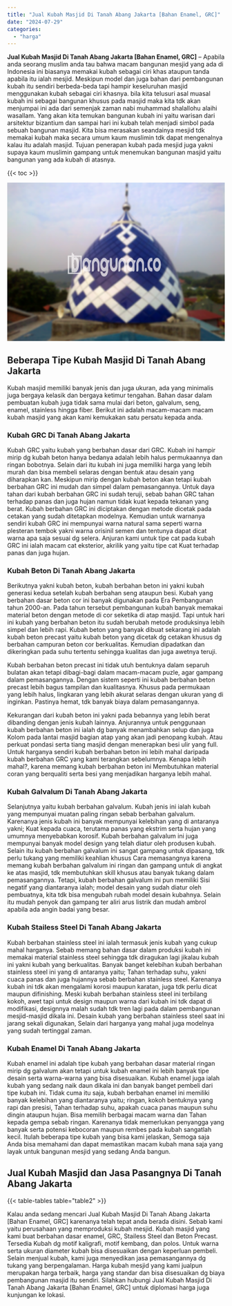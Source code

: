 ```yaml
---
title: "Jual Kubah Masjid Di Tanah Abang Jakarta [Bahan Enamel, GRC]"
date: "2024-07-29"
categories: 
  - "harga"
---
```


**Jual Kubah Masjid Di Tanah Abang Jakarta \[Bahan Enamel, GRC\]** – Apabila anda seorang muslim anda tau bahwa macam bangunan mesjid yang ada di Indonesia ini biasanya memakai kubah sebagai ciri khas ataupun tanda apabila itu ialah mesjid. Meskipun model dan juga bahan dari pembangunan kubah itu sendiri berbeda-beda tapi hampir keseluruhan masjid menggunakan kubah sebagai ciri khasnya. bila kita telusuri asal muasal kubah ini sebagai bangunan khusus pada masjid maka kita tdk akan menjumpai ini ada dari semenjak zaman nabi muhammad shalallohu alaihi wasallam. Yang akan kita temukan bangunan kubah ini yaitu warisan dari arsitektur bizantium dan sampai hari ini kubah telah menjadi simbol pada sebuah bangunan masjid. Kita bisa merasakan seandainya mesjid tdk memakai kubah maka secara umum kaum muslimin tdk dapat mengenalnya kalau itu adalah masjid. Tujuan penerapan kubah pada mesjid juga yakni supaya kaum muslimin gampang untuk menemukan bangunan masjid yaitu bangunan yang ada kubah di atasnya.

{{< toc >}}

![Jual Kubah Masjid Di Tanah Abang Jakarta [Bahan Enamel, GRC]](/images/jual-kubah-masjid-31.png)

## Beberapa Tipe Kubah Masjid Di Tanah Abang Jakarta

Kubah masjid memiliki banyak jenis dan juga ukuran, ada yang minimalis juga bergaya kelasik dan bergaya ketimur tengahan. Bahan dasar dalam pembuatan kubah juga tidak sama mulai dari beton, galvalum, seng, enamel, stainless hingga fiber. Berikut ini adalah macam-macam macam kubah masjid yang akan kami kemukakan satu persatu kepada anda.

### Kubah GRC Di Tanah Abang Jakarta

Kubah GRC yaitu kubah yang berbahan dasar dari GRC. Kubah ini hampir mirip dg kubah beton hanya bedanya adalah lebih halus permukaannya dan ringan bobotnya. Selain dari itu kubah ini juga memiliki harga yang lebih murah dan bisa membeli selaras dengan bentuk atau desain yang diharapkan kan. Meskipun mirip dengan kubah beton akan tetapi kubah berbahan GRC ini mudah dan simpel dalam pemasangannya. Untuk daya tahan dari kubah berbahan GRC ini sudah teruji, sebab bahan GRC tahan terhadap panas dan juga hujan namun tidak kuat kepada tekanan yang berat. Kubah berbahan GRC ini diciptakan dengan metode dicetak pada cetakan yang sudah ditetapkan modelnya. Kemudian untuk warnanya sendiri kubah GRC ini mempunyai warna natural sama seperti warna plesteran tembok yakni warna orisinil semen dan tentunya dapat dicat warna apa saja sesuai dg selera. Anjuran kami untuk tipe cat pada kubah GRC ini ialah macam cat eksterior, akrilik yang yaitu tipe cat Kuat terhadap panas dan juga hujan.

### Kubah Beton Di Tanah Abang Jakarta

Berikutnya yakni kubah beton, kubah berbahan beton ini yakni kubah generasi kedua setelah kubah berbahan seng ataupun besi. Kubah yang berbahan dasar beton cor ini banyak digunakan pada Era Pembangunan tahun 2000-an. Pada tahun tersebut pembangunan kubah banyak memakai material beton dengan metode di cor seketika di atap masjid. Tapi untuk hari ini kubah yang berbahan beton itu sudah berubah metode produksinya lebih simpel dan lebih rapi. Kubah beton yang banyak dibuat sekarang ini adalah kubah beton precast yaitu kubah beton yang dicetak dg cetakan khusus dg berbahan campuran beton cor berkualitas. Kemudian dipadatkan dan dikeringkan pada suhu tertentu sehingga kualitas dan juga awetnya teruji.

Kubah berbahan beton precast ini tidak utuh bentuknya dalam separuh bulatan akan tetapi dibagi-bagi dalam macam-macam puzle, agar gampang dalam pemasangannya. Dengan sistem seperti ini kubah berbahan beton precast lebih bagus tampilan dan kualitasnya. Khusus pada permukaan yang lebih halus, lingkaran yang lebih akurat selaras dengan ukuran yang di inginkan. Pastinya hemat, tdk banyak biaya dalam pemasangannya.

Kekurangan dari kubah beton ini yakni pada bebannya yang lebih berat dibanding dengan jenis kubah lainnya. Anjurannya untuk penggunaan kubah berbahan beton ini ialah dg banyak menambahkan selup dan juga Kolom pada lantai masjid bagian atap yang akan jadi penopang kubah. Atau perkuat pondasi serta tiang masjid dengan menerapkan besi ulir yang full. Untuk harganya sendiri kubah berbahan beton ini lebih mahal daripada kubah berbahan GRC yang kami terangkan sebelumnya. Kenapa lebih mahal?, karena memang kubah berbahan beton ini Membutuhkan material coran yang berqualiti serta besi yang menjadikan harganya lebih mahal.

### Kubah Galvalum Di Tanah Abang Jakarta

Selanjutnya yaitu kubah berbahan galvalum. Kubah jenis ini ialah kubah yang mempunyai muatan paling ringan sebab berbahan galvalum. Karenanya jenis kubah ini banyak mempunyai kelebihan yang di antaranya yakni; Kuat kepada cuaca, terutama panas yang ekstrim serta hujan yang umumnya menyebabkan korosif. Kubah berbahan galvalum ini juga mempunyai banyak model design yang telah diatur oleh produsen kubah. Selain itu kubah berbahan galvalum ini sangat gampang untuk dipasang, tdk perlu tukang yang memiliki keahlian khusus Cara memasangnya karena memang kubah berbahan galvalum ini ringan dan gampang untuk di angkat ke atas masjid, tdk membutuhkan skill khusus atau banyak tukang dalam pemasangannya. Tetapi, kubah berbahan galvalum ini pun memiliki Sisi negatif yang diantaranya ialah; model desain yang sudah diatur oleh pembuatnya, kita tdk bisa mengubah rubah model desain kubahnya. Selain itu mudah penyok dan gampang ter aliri arus listrik dan mudah ambrol apabila ada angin badai yang besar.

### Kubah Stailess Steel Di Tanah Abang Jakarta

Kubah berbahan stainless steel ini ialah termasuk jenis kubah yang cukup mahal harganya. Sebab memang bahan dasar dalam produksi kubah ini memakai material stainless steel sehingga tdk diragukan lagi jikalau kubah ini yakni kubah yang berkualitas. Banyak banget kelebihan kubah berbahan stainless steel ini yang di antaranya yaitu; Tahan terhadap suhu, yakni cuaca panas dan juga hujannya sebab berbahan stainless steel. Karenanya kubah ini tdk akan mengalami korosi maupun karatan, juga tdk perlu dicat maupun difinishing. Meski kubah berbahan stainless steel ini terbilang kokoh, awet tapi untuk design maupun warna dari kubah ini tdk dapat di modifikasi, designnya malah sudah tdk tren lagi pada dalam pembangunan mesjid-masjid dikala ini. Desain kubah yang berbahan stainless steel saat ini jarang sekali digunakan, Selain dari harganya yang mahal juga modelnya yang sudah tertinggal zaman.

### Kubah Enamel Di Tanah Abang Jakarta

Kubah enamel ini adalah tipe kubah yang berbahan dasar material ringan mirip dg galvalum akan tetapi untuk kubah enamel ini lebih banyak tipe desain serta warna-warna yang bisa disesuaikan. Kubah enamel juga ialah kubah yang sedang naik daun dikala ini dan banyak banget pembeli dari tipe kubah ini. Tidak cuma itu saja, kubah berbahan enamel ini memiliki banyak kelebihan yang diantaranya yaitu; ringan, kokoh bentuknya yang rapi dan presisi, Tahan terhadap suhu, apakah cuaca panas maupun suhu dingin ataupun hujan. Bisa memilih berbagai macam warna dan Tahan kepada gempa sebab ringan. Karenanya tidak memerlukan penyangga yang banyak serta potensi kebocoran maupun rembes pada kubah sangatlah kecil. Itulah beberapa tipe kubah yang bisa kami jelaskan, Semoga saja Anda bisa memahami dan dapat memastikan macam kubah mana saja yang layak untuk bangunan mesjid yang sedang Anda bangun.

## Jual Kubah Masjid dan Jasa Pasangnya Di Tanah Abang Jakarta

{{< table-tables table="table2" >}}

Kalau anda sedang mencari Jual Kubah Masjid Di Tanah Abang Jakarta \[Bahan Enamel, GRC\] karenanya telah tepat anda berada disini. Sebab kami yaitu perusahaan yang memproduksi kubah mesjid. Kubah masjid yang kami buat berbahan dasar enamel, GRC, Stailess Steel dan Beton Precast. Tersedia Kubah dg motif kaligrafi, motif kembang, dan polos. Untuk warna serta ukuran diameter kubah bisa disesuaikan dengan keperluan pembeli. Selain menjual kubah, kami juga menyedikan jasa pemasangannya dg tukang yang berpengalaman. Harga kubah mesjid yang kami jualpun merupakan harga terbaik, harga yang standar dan bisa disesuaikan dg biaya pembangunan masjid itu sendiri. Silahkan hubungi Jual Kubah Masjid Di Tanah Abang Jakarta \[Bahan Enamel, GRC\] untuk diplomasi harga juga kunjungan ke lokasi.
